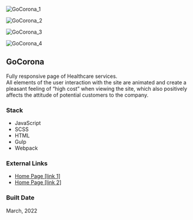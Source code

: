 ![GoCorona_1](https://firebasestorage.googleapis.com/v0/b/petrinich-sergey----portfolio.appspot.com/o/PET_GoCorona%2FGoCorona_1.jpg?alt=media&token=d4c35c3b-5d78-4a50-844a-4f0d419e7df6)

![GoCorona_2](https://firebasestorage.googleapis.com/v0/b/petrinich-sergey----portfolio.appspot.com/o/PET_GoCorona%2FGoCorona_2.jpg?alt=media&token=db08bbfe-010c-4cc6-a62f-ef255fc46e27)

![GoCorona_3](https://firebasestorage.googleapis.com/v0/b/petrinich-sergey----portfolio.appspot.com/o/PET_GoCorona%2FGoCorona_3.jpg?alt=media&token=a863e29d-ed13-4213-8195-239b0e413ad2)

![GoCorona_4](https://firebasestorage.googleapis.com/v0/b/petrinich-sergey----portfolio.appspot.com/o/PET_GoCorona%2FGoCorona_4.jpg?alt=media&token=88a29097-2059-46bf-a51f-a9d9970e7511)

GoCorona
--------

Fully responsive page of Healthcare services.  
All elements of the user interaction with the site are animated and create a pleasant feeling of “high cost” when viewing the site, which also positively affects the attitude of potential customers to the company.

### Stack

*   JavaScript
*   SCSS
*   HTML
*   Gulp
*   Webpack

### External Links

*   [Home Page \[link 1\]](https://pet-gocorona.web.app/)
*   [Home Page \[link 2\]](https://pet-gocorona.firebaseapp.com/)

### Built Date

March, 2022

